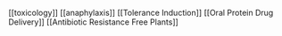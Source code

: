 [[toxicology]]
[[anaphylaxis]]
[[Tolerance Induction]]
[[Oral Protein Drug Delivery]]
[[Antibiotic Resistance Free Plants]]
